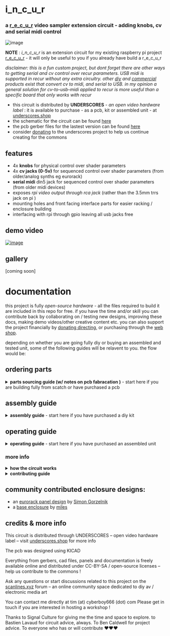 # i_n_c_u_r

### a [r_e_c_u_r](https://github.com/cyberboy666/r_e_c_u_r) video sampler extension circuit - adding knobs, cv and serial midi control

![image](https://user-images.githubusercontent.com/12017938/151867823-2ffd7ad9-15bf-4f38-b4a9-118ac54efecb.png)

__NOTE__ : _i_n_c_u_r_ is an extension circuit for my existing raspberry pi project [r_e_c_u_r](https://github.com/cyberboy666/r_e_c_u_r) - it will only be useful to you if you already have build a r_e_c_u_r

_disclaimer: this is a fun custom project, but dont forget there are other ways to getting serial and cv control over recur parameters. USB midi is supported in recur without any extra circuitry. other [diy](https://aemodular.boards.net/thread/141/simple-cv-midi-converter-arduino) and [commercial](https://www.befaco.org/en/vcmc/) products exist that convert cv to midi, and serial to USB. in my opinion a general solution for cv-to-usb-midi applied to recur is more useful than a specific board that only works with recur_

- this circuit is distributed by __UNDERSCORES__ - _an open video hardware label_ : it is available to purchase - as a pcb, kit or assembled unit - at [underscores.shop](https://underscores.shop/i_n_c_u_r/)
- the schematic for the circuit can be found [here](/hardware/schematic.pdf)
- the pcb gerber files for the lastest version can be found [here](/hardware/i_n_c_u_r_latest.zip)
- consider [donating](https://liberapay.com/underscores/) to the underscores project to help us continue creating for the commons

## features

- 4x __knobs__ for physical control over shader parameters
- 4x __cv jacks (0-5v)__ for sequenced control over shader parameters (from older/analog synths eg eurorack)
- __serial midi__ din5 jack for sequenced control over shader parameters (from older midi devices)
- exposes _rpi video output through rca jack_ (rather than the 3.5mm trrs jack on pi )
- mounting holes and front facing interface parts for easier racking / enclosure building
- interfacing with rpi through gpio leaving all usb jacks free

## demo video

[![image](https://user-images.githubusercontent.com/12017938/151878669-bfd9f65a-8660-4917-8029-e255410f0958.png)](https://youtu.be/ah2HY1fuv8w?t=638)


## gallery

[coming soon]

# documentation

this project is fully _open-source hardware_ - all the files required to build it are included in this repo for free. if you have the time and/or skill you can contribute back by collaborating on / testing new designs, improving these docs, making demo videos/other creative content etc. you can also support the project financially by [donating directing](https://liberapay.com/underscores/), or purchasing through the [web shop](https://underscores.shop).

depending on whether you are going fully diy or buying an assembled and tested unit, some of the following guides will be relavent to you. the flow would be:

## ordering parts

<details><summary><b>parts sourcing guide (w/ notes on pcb fabracation )</b> - start here if you are building fully from scatch or have purchased a pcb</summary>

i try to source all the parts i can from either:
- [tayda](https://www.taydaelectronics.com/) ; cheaper for common parts like resistors etc, also good for mechanical parts like switches and buttons
- [mouser](https://www.mouser.de/) ; has lots more options, speciality video ic's, can sometimes cost more (free shipping on orders over 50euros)
- other ; ocationally there will be parts which will need to be sourced elsewhere - usaully either aliexpress, ebay or amazon etc...

take a look at the [full_bom](/hardware/bom/full_bom.csv) for this project to see where i am sourcing each part from

## import into tayda

- go to the [tayda quick order](https://www.taydaelectronics.com/quick-order/) and in bottom corner choose _add from file_
- select the file [tayda_bom.csv](../hardware/bom/tayda_bom.csv) in the BOM folder (you will have to download it first or clone this repo)
- after importing select _add to cart_
- __NOTE:__ the minimum value for resistors is 10, so you may need to modify these values to add to cart (or if they are already modified here you will need to see the  full_bom for actual part QTY) 

## import into mouser

- go to [mouser bom tool](https://nz.mouser.com/Bom/) and click _upload spreadsheet_
- select the file [mouser_bom.csv](../hardware/bom/mouser_bom.csv) in this folder (you will have to download it first or clone this repo), then _upload my spreadsheet_ and _next_
- ensure that __Mouser Part Number__ is selected in the dropdown above the first row, then _next_, _process_
- if everything looks correct can now put _add to basket_

# ordering pcbs

you can support this project by buying individual pcbs from the [shop](https://underscores.shop). if you would rather have pcbs fabricated from gerbers directly the file you need is [here](/hardware/i_n_c_u_r_latest.zip) 

- i get my pcbs fabricated from [jlcpcb](https://cart.jlcpcb.com/quote) - 5 is the minumum order per design
- upload the zip file with the `add gerber file` button
- the default settings are mostly fine - set the __PCB Qty__ and __PCB Color__ settings (you can check that the file looks correct with pcb veiwer)
- it may be best to combine orders with other pcbs you want to have fab'd since the shipping can cost more than the items - also orginising group buys is a good way to distribute the extra pcbs /costs 
  
i often use jlcpcb because they are reliable, cheap and give you an option of colours. remember though that the cheapest Chinese fab houses are not always the most ethical or environmently friendly - if you can afford it consider supporting local companies. 

</details>

## assembly guide

<details><summary><b>assembly guide</b> - start here if you have purchased a diy kit</summary>
  

## interactive BOM for build guiding

follow this link to view the [interactive BOM](https://htmlpreview.github.io/?https://github.com/cyberboy666/i_n_c_u_r/blob/main/hardware/bom/ibom.html)

## general solder advices

- remember to heat pad first (2-3seconds), then add solder, then continue to heat (1-2seconds)

- Checkout the web-comic [soldering is easy](https://mightyohm.com/files/soldercomic/FullSolderComic_EN.pdf) for more soldering advice

## general order of assembly

- in general while assembling i start placing resistors and capacitors first. placing 5 - 10 components at a time and then flipping the board to solder them and trim the legs etc.
- next i would do diodes, transistors and ic's - taking care that these are placed in the right direction (using a ic socket can be useful)
- finally i place the interface parts - rca jacks, power jack, pots and switches - make sure these have lots of solder on for structural stablity

## slightly more specific assembly advice

start with the lowest to place components : resistors, diodes, ic's

next i would place the two headers since soldering from the top can be awkward with too many components - __NOTE these need to be placed upside down!__ ,:

- J8 needs the pins facing up from top of pcb so the screen can go ontop and raspberry pi can go underneath
- J6 also needs to soldered from the top so a jumper from the pi board can be run to bottom of circuit

finally place the pots and jacks.
  
### rca video-out

if you want RCA video out from the pi on this pcb a jumper needs to be run from J6 to the composite video out on the raspberry pi board. on pi0 this is a labelled pin, however on pi3 you will need to solder directly to the board. i used a header-cable, cut one side to be soldered. The pin on pi3 is marked as PP24.

[picture coming soon]
  
</details>
  
## operating guide
  
<details><summary><b>operating guide</b> - start here if you have purchased an assembled unit</summary>

![image](https://user-images.githubusercontent.com/12017938/152460477-cd86e73f-947d-484a-b9ac-5e58b8b2b09b.png)

  
- to enable the analog inputs ( knobs & cv ) go to `user_input` folder in r_e_c_u_r's `_SETTINGS_` tab and toggle `ANALOG_INPUT`
- to enable serial midi input go to `user_input` folder in r_e_c_u_r's `_SETTINGS_` tab and toggle `MIDI_INPUT` to _serial_
  
for more info on operating r_e_c_u_r see this [guide](https://github.com/cyberboy666/r_e_c_u_r/wiki/operate_docs)

</details>

### more info

<details><summary><b>how the circuit works</b></summary>
  

                                                                                                                             
</details>

<details><summary><b>contributing guide</b></summary>
  
if you would like to contribute back to these projects in some way but dont know how the best thing (for now) would be to reach out to me directly ( tim@cyberboy666.com or @cyberboy666 on scanlines forum) - i will be happy to help
  
</details>

## community contributed enclosure designs:

- an [eurorack panel design](enclosure/i_n_c_u_r%20_%20eurorack_panel.stl) by [Simon Gorzelnik](https://www.instagram.com/shimon.jpg/)
- a [base enclosure](enclosure/INCUR%20enclosure%20base.stl) by [miles](mailto:milesjohnsonwashere@gmail.com)

## credits & more info


This circuit is distributed through UNDERSCORES – open video hardware label – visit [underscores.shop](https://underscores.shop) for more info

The pcb was designed using KICAD

Everything from gerbers, cad files, panels and documentation is freely available online and distributed under CC-BY-SA / open-source licenses – help us contribute to the commons !

Ask any questions or start discussions related to this project on the [scanlines.xyz](https://scanlines.xyz) forum – an online community space dedicated to diy av / electronic media art

You can contact me directly at tim (at) cyberboy666 (dot) com 
Please get in touch if you are interested in hosting a workshop !


Thanks to Signal Culture for giving me the time and space to explore. to Bastien Lavaud for circuit advice, always. To Ben Caldwell for project advice. To everyone who has or will contribute ♥♥♥

